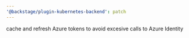 ```yaml
---
'@backstage/plugin-kubernetes-backend': patch
---
```


cache and refresh Azure tokens to avoid excesive calls to Azure Identity
